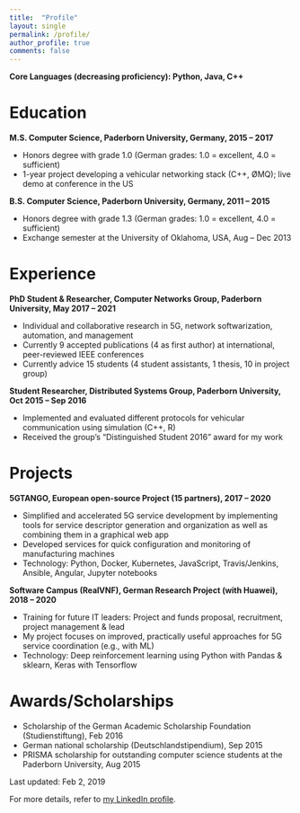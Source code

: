 ```yaml
---
title:  "Profile"
layout: single
permalink: /profile/
author_profile: true
comments: false
---
```


**Core Languages (decreasing proficiency): Python, Java, C++**

# Education 

**M.S. Computer Science, Paderborn University, Germany, 2015 – 2017**

* Honors degree with grade 1.0 (German grades: 1.0 = excellent, 4.0 = sufficient) 
* 1-year project developing a vehicular networking stack (C++, ØMQ); live demo at conference in the US

**B.S. Computer Science, Paderborn University, Germany, 2011 – 2015**

* Honors degree with grade 1.3 (German grades: 1.0 = excellent, 4.0 = sufficient)
* Exchange semester at the University of Oklahoma, USA, Aug – Dec 2013 

# Experience 

**PhD Student & Researcher, Computer Networks Group, Paderborn University, May 2017 – 2021**

* Individual and collaborative research in 5G, network softwarization, automation, and management
* Currently 9 accepted publications (4 as first author) at international, peer-reviewed IEEE conferences
* Currently advice 15 students (4 student assistants, 1 thesis, 10 in project group)

**Student Researcher, Distributed Systems Group, Paderborn University, Oct 2015 – Sep 2016**

* Implemented and evaluated different protocols for vehicular communication using simulation (C++, R)
* Received the group’s “Distinguished Student 2016” award for my work

# Projects

**5GTANGO, European open-source Project (15 partners), 2017 – 2020**

* Simplified and accelerated 5G service development by implementing tools for service descriptor generation and organization as well as combining them in a graphical web app
* Developed services for quick configuration and monitoring of manufacturing machines
* Technology: Python, Docker, Kubernetes, JavaScript, Travis/Jenkins, Ansible, Angular, Jupyter notebooks

**Software Campus (RealVNF), German Research Project (with Huawei), 2018 – 2020**

* Training for future IT leaders: Project and funds proposal, recruitment, project management & lead
* My project focuses on improved, practically useful approaches for 5G service coordination (e.g., with ML)
* Technology: Deep reinforcement learning using Python with Pandas & sklearn, Keras with Tensorflow

# Awards/Scholarships

* Scholarship of the German Academic Scholarship Foundation (Studienstiftung), Feb 2016
* German national scholarship (Deutschlandstipendium), Sep 2015
* PRISMA scholarship for outstanding computer science students at the Paderborn University, Aug 2015

Last updated: Feb 2, 2019

For more details, refer to [my LinkedIn profile](https://www.linkedin.com/in/stefanbschneider/).